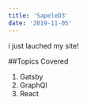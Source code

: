 ```yaml
---
title: 'SapeleD3'
date: '2019-11-05'
---
```


i just lauched my site!

##Topics Covered
1. Gatsby
2. GraphQl
3. React